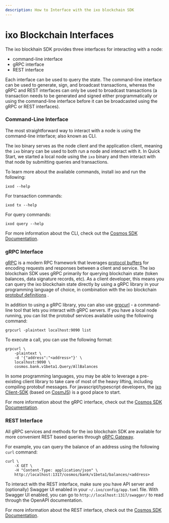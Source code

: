 ```yaml
---
description: How to Interface with the ixo blockchain SDK
---
```


# ixo Blockchain Interfaces

The ixo blockhain SDK provides three interfaces for interacting with a node:

* command-line interface
* gRPC interface
* REST interface

Each interface can be used to query the state. The command-line interface can be used to generate, sign, and broadcast transactions, whereas the gRPC and REST interfaces can only be used to broadcast transactions (a transaction needs to be generated and signed either programmatically or using the command-line interface before it can be broadcasted using the gRPC or REST interfaces).

### Command-Line Interface

The most straightforward way to interact with a node is using the command-line interface; also known as CLI.

The ixo binary serves as the node client and the application client, meaning the `ixo` binary can be used to both run a node and interact with it. In Quick Start, we started a local node using the `ixo` binary and then interact with that node by submitting queries and transactions.&#x20;

To learn more about the available commands, install ixo and run the following:

```
ixod --help
```

For transaction commands:

```
ixod tx --help
```

For query commands:

```
ixod query --help
```

For more information about the CLI, check out the [Cosmos SDK Documentation](https://docs.cosmos.network/v0.43/run-node/interact-node.html).

### gRPC Interface

[gRPC](https://grpc.io/docs/what-is-grpc/introduction/) is a modern RPC framework that leverages [protocol buffers](https://developers.google.com/protocol-buffers) for encoding requests and responses between a client and service. The ixo blockchain SDK uses gRPC primarily for querying blockchain state (token balances, data signature records, etc). As a client developer, this means you can query the ixo blockchain state directly by using a gRPC library in your programming language of choice, in combination with the ixo blockchain [protobuf definitions](https://github.com/ixofoundation/ixo-blockchain/tree/master/proto) .

In addition to using a gRPC library, you can also use [grpcurl](https://github.com/fullstorydev/grpcurl) - a command-line tool that lets you interact with gRPC servers. If you have a local node running, you can list the protobuf services available using the following command:

```
grpcurl -plaintext localhost:9090 list
```

To execute a call, you can use the following format:

```
grpcurl \
    -plaintext \
    -d '{"address":"<address>"}' \
    localhost:9090 \
    cosmos.bank.v1beta1.Query/AllBalances
```

In some programming languages, you may be able to leverage a pre-existing client library to take care of most of the heavy lifting, including compiling protobuf messages. For javascript/typescript developers, the [ixo Client-SDK](https://github.com/ixofoundation/ixo-client-sdk) (based on [CosmJS](https://github.com/cosmos/cosmjs)) is a good place to start.

For more information about the gRPC interface, check out the [Cosmos SDK Documentation](https://docs.cosmos.network/v0.43/run-node/interact-node.html).

### REST Interface

All gRPC services and methods for the ixo blockchain SDK are available for more convenient REST based queries through [gRPC Gateway](https://github.com/grpc-ecosystem/grpc-gateway).

For example, you can query the balance of an address using the following `curl` command:

```
curl \
    -X GET \
    -H "Content-Type: application/json" \
    http://localhost:1317/cosmos/bank/v1beta1/balances/<address>
```

To interact with the REST interface, make sure you have API server and (optionally) Swagger UI enabled in your `~/.ixo/config/app.toml` file. With Swagger UI enabled, you can go to `http://localhost:1317/swagger/` to read through the OpenAPI documentation.

For more information about the REST interface, check out the [Cosmos SDK Documentation](https://docs.cosmos.network/v0.43/run-node/interact-node.html).

